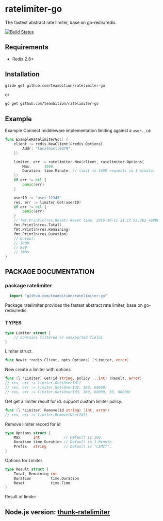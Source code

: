 ratelimiter-go
==========
The fastest abstract rate limiter, base on go-redis/redis.

[![Build Status][travis-image]][travis-url]

## Requirements

- Redis 2.8+

## Installation

```sh
glide get github.com/teambition/ratelimiter-go
```

or
```sh
go get github.com/teambition/ratelimiter-go
```

## Example

 Example Connect middleware implementation limiting against a `user._id`:

```go
func ExampleRatelimiterGo() {
	client := redis.NewClient(&redis.Options{
		Addr: "localhost:6379",
	})

	limiter, err := ratelimiter.New(client, ratelimiter.Options{
		Max:      1000,
		Duration: time.Minute, // limit to 1000 requests in 1 minute.
	})
	if err != nil {
		panic(err)
	}

	userID := "user-12345"
	res, err := limiter.Get(userID)
	if err != nil {
		panic(err)
	}
	// fmt.Println(res.Reset) Reset time: 2016-10-11 21:17:53.362 +0800 CST
	fmt.Println(res.Total)
	fmt.Println(res.Remaining)
	fmt.Println(res.Duration)
	// Output:
	// 1000
	// 999
	// 1m0s
}
```

## PACKAGE DOCUMENTATION

### package ratelimiter

```go
  import "github.com/teambition/ratelimiter-go"
```
Package ratelimiter provides the fastest abstract rate limiter, base on go-redis/redis.

### TYPES

```go
type Limiter struct {
    // contains filtered or unexported fields
}
```
Limiter struct.

```go
func New(c *redis.Client, opts Options) (*Limiter, error)
```
New create a limiter with options

```go
func (l *Limiter) Get(id string, policy ...int) (Result, error)
// res, err := limiter.Get(UserId1)
// res, err := limiter.Get(UserId2, 100, 60000)
// res, err := limiter.Get(UserId3, 100, 60000, 50, 60000)
```
Get get a limiter result for id. support custom limiter policy.

```go
func (l *Limiter) Remove(id string) (int, error)
// res, err := limiter.Remove(UserId1)
```
Remove limiter record for id

```go
type Options struct {
    Max      int           // Default is 100.
    Duration time.Duration // Default is 1 Minute.
    Prefix   string        // Default is "LIMIT".
}
```
Options for Limiter

```go
type Result struct {
    Total, Remaining int
    Duration         time.Duration
    Reset            time.Time
}
```
Result of limiter

## Node.js version: [thunk-ratelimiter](https://github.com/thunks/thunk-ratelimiter)


[travis-url]: https://travis-ci.org/teambition/ratelimiter-go
[travis-image]: http://img.shields.io/travis/teambition/ratelimiter-go.svg
